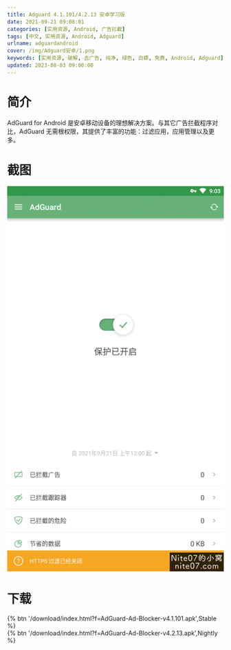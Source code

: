 ```yaml
---
title: Adguard 4.1.101/4.2.13 安卓学习版
date: 2021-09-21 09:08:01
categories: [实用资源, Android, 广告拦截]
tags: [中文, 实用资源, Android, Adguard]
urlname: adguardandroid
cover: /img/Adguard安卓/1.png
keywords: [实用资源, 破解, 去广告, 纯净, 绿色, 白嫖, 免费, Android, Adguard]
updated: 2023-08-03 09:00:00
---
```


# 简介

AdGuard for Android 是安卓移动设备的理想解决方案。与其它广告拦截程序对比，AdGuard 无需根权限，其提供了丰富的功能：过滤应用，应用管理以及更多。

# 截图

![](/img/Adguard安卓/2.png)

# 下载

{% btn '/download/index.html?f=AdGuard-Ad-Blocker-v4.1.101.apk',Stable %}
<br>
{% btn '/download/index.html?f=AdGuard-Ad-Blocker-v4.2.13.apk',Nightly %}
